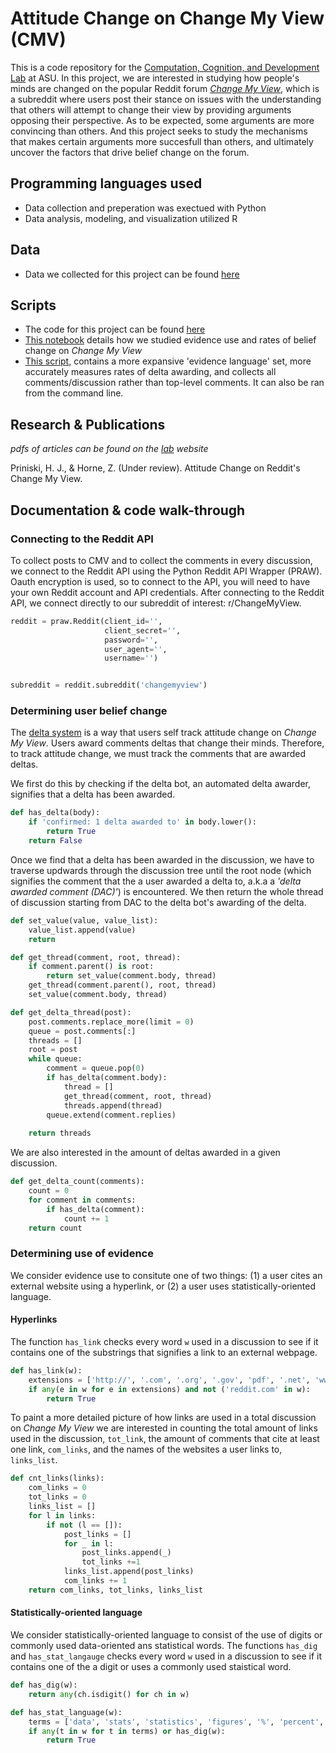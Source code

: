 # Attitude Change on Change My View (CMV)

This is a code repository for the [Computation, Cognition, and Development Lab](https://www.cognitionasu.org/) at ASU. In this project, we are interested in studying how people's minds are changed on the popular Reddit forum [_Change My View_](https://www.reddit.com/r/changemyview/), which is a subreddit where users post their stance on issues with the understanding that others will attempt to change their view by providing arguments opposing their perspective.  As to be expected, some arguments are more convincing than others. And this project seeks to study the mechanisms that makes certain arguments more succesfull than others, and ultimately uncover the factors that drive belief change on the forum.

## Programming languages used
- Data collection and preperation was exectued with Python
- Data analysis, modeling, and visualization utilized R

## Data
- Data we collected for this project can be found [here](https://github.com/jpriniski/CMV/tree/master/data)

## Scripts 
- The code for this project can be found [here](https://github.com/jpriniski/CMV/tree/master/scripts)
- [This notebook](https://github.com/jpriniski/CMV/blob/master/scripts/evidence_use.ipynb) details how we studied evidence use and rates of belief change on _Change My View_
- [This script](https://github.com/jpriniski/CMV/blob/master/scripts/cmv_analysis.py), contains a more expansive 'evidence language' set, more accurately measures rates of delta awarding, and collects all comments/discussion rather than top-level comments.  It can also be ran from the command line. 

## Research & Publications 
_pdfs of articles can be found on the [lab](cognitionasu.org) website_

Priniski, H. J., & Horne, Z. (Under review). Attitude Change on Reddit's Change My View.

## Documentation & code walk-through

### Connecting to the Reddit API
To collect posts to CMV and to collect the comments in every discussion, we connect to the Reddit API using the Python Reddit API Wrapper (PRAW).  Oauth encryption is used, so to connect to the API, you will need to have your own Reddit account and API credentials. After connecting to the Reddit API, we connect directly to our subreddit of interest: r/ChangeMyView.

```python
reddit = praw.Reddit(client_id='',
                     client_secret='',
                     password='',
                     user_agent='',
                     username='')


subreddit = reddit.subreddit('changemyview')
```
### Determining user belief change
The [delta system](https://www.reddit.com/r/changemyview/wiki/deltasystem) is a way that users self track attitude change on _Change My View_. Users award comments deltas that change their minds.  Therefore, to track attitude change, we must track the comments that are awarded deltas.  

We first do this by checking if the delta bot, an automated delta awarder, signifies that a delta has been awarded. 
```python
def has_delta(body):
    if 'confirmed: 1 delta awarded to' in body.lower():
        return True
    return False
```
Once we find that a delta has been awarded in the discussion, we have to traverse updwards through the discussion tree until the root node (which signifies the comment that the a user awarded a delta to, a.k.a a _'delta awarded comment (DAC)'_) is encountered.  We then return the whole thread of discussion starting from DAC to the delta bot's awarding of the delta. 
```python
def set_value(value, value_list):
    value_list.append(value)
    return

def get_thread(comment, root, thread):
    if comment.parent() is root:
        return set_value(comment.body, thread)
    get_thread(comment.parent(), root, thread)
    set_value(comment.body, thread)

def get_delta_thread(post):
    post.comments.replace_more(limit = 0)
    queue = post.comments[:]
    threads = []
    root = post
    while queue:
        comment = queue.pop(0)
        if has_delta(comment.body):
            thread = []
            get_thread(comment, root, thread)
            threads.append(thread)
        queue.extend(comment.replies)
    
    return threads
```
We are also interested in the amount of deltas awarded in a given discussion. 
```python
def get_delta_count(comments):
    count = 0
    for comment in comments:
        if has_delta(comment):
            count += 1
    return count
```
### Determining use of evidence
We consider evidence use to consitute one of two things: (1) a user cites an external website using a hyperlink, or (2) a user uses statistically-oriented language. 
#### Hyperlinks
The function `has_link` checks every word `w` used in a discussion to see if it contains one of the substrings that signifies a link to an external webpage.
``` python
def has_link(w):
    extensions = ['http://', '.com', '.org', '.gov', 'pdf', '.net', 'www.']
    if any(e in w for e in extensions) and not ('reddit.com' in w):
        return True
```
To paint a more detailed picture of how links are used in a total discussion on _Change My View_ we are interested in counting the total amount of links used in the discussion, `tot_link`, the amount of comments that cite at least one link, `com_links`, and the names of the websites a user links to, `links_list`. 
``` python
def cnt_links(links):
    com_links = 0
    tot_links = 0
    links_list = []
    for l in links:
        if not (l == []):
            post_links = []
            for _ in l:
                post_links.append(_)
                tot_links +=1
            links_list.append(post_links)
            com_links += 1
    return com_links, tot_links, links_list
```
#### Statistically-oriented language
We consider statistically-oriented language to consist of the use of digits or commonly used data-oriented ans statistical words.  The functions `has_dig` and `has_stat_langauge` checks every word `w` used in a discussion to see if it contains one of the a digit or uses a commonly used staistical word.
```python
def has_dig(w):
    return any(ch.isdigit() for ch in w)

def has_stat_language(w):
    terms = ['data', 'stats', 'statistics', 'figures', '%', 'percent', 'average']
    if any(t in w for t in terms) or has_dig(w):
        return True
 ```
